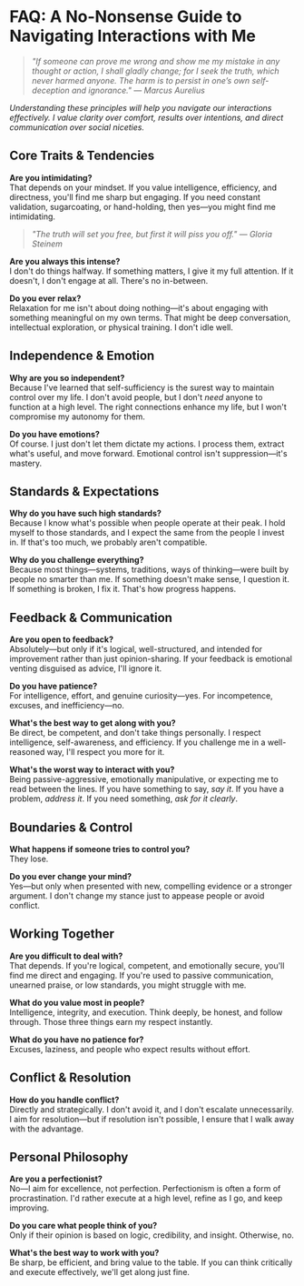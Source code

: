 # FAQ: A No-Nonsense Guide to Navigating Interactions with Me

> *"If someone can prove me wrong and show me my mistake in any thought or action, I shall gladly change; for I seek the truth, which never harmed anyone. The harm is to persist in one’s own self-deception and ignorance." — Marcus Aurelius*

*Understanding these principles will help you navigate our interactions effectively. I value clarity over comfort, results over intentions, and direct communication over social niceties.*

## Core Traits & Tendencies

**Are you intimidating?**  
That depends on your mindset. If you value intelligence, efficiency, and directness, you'll find me sharp but engaging. If you need constant validation, sugarcoating, or hand-holding, then yes—you might find me intimidating.

> *"The truth will set you free, but first it will piss you off." — Gloria Steinem*

**Are you always this intense?**  
I don't do things halfway. If something matters, I give it my full attention. If it doesn't, I don't engage at all. There's no in-between.

**Do you ever relax?**  
Relaxation for me isn't about doing nothing—it's about engaging with something meaningful on my own terms. That might be deep conversation, intellectual exploration, or physical training. I don't idle well.

## Independence & Emotion

**Why are you so independent?**  
Because I've learned that self-sufficiency is the surest way to maintain control over my life. I don't avoid people, but I don't *need* anyone to function at a high level. The right connections enhance my life, but I won't compromise my autonomy for them.

**Do you have emotions?**  
Of course. I just don't let them dictate my actions. I process them, extract what's useful, and move forward. Emotional control isn't suppression—it's mastery.

## Standards & Expectations

**Why do you have such high standards?**  
Because I know what's possible when people operate at their peak. I hold myself to those standards, and I expect the same from the people I invest in. If that's too much, we probably aren't compatible.

**Why do you challenge everything?**  
Because most things—systems, traditions, ways of thinking—were built by people no smarter than me. If something doesn't make sense, I question it. If something is broken, I fix it. That's how progress happens.

## Feedback & Communication

**Are you open to feedback?**  
Absolutely—but only if it's logical, well-structured, and intended for improvement rather than just opinion-sharing. If your feedback is emotional venting disguised as advice, I'll ignore it.

**Do you have patience?**  
For intelligence, effort, and genuine curiosity—yes. For incompetence, excuses, and inefficiency—no.

**What's the best way to get along with you?**  
Be direct, be competent, and don't take things personally. I respect intelligence, self-awareness, and efficiency. If you challenge me in a well-reasoned way, I'll respect you more for it.

**What's the worst way to interact with you?**  
Being passive-aggressive, emotionally manipulative, or expecting me to read between the lines. If you have something to say, *say it*. If you have a problem, *address it*. If you need something, *ask for it clearly*.

## Boundaries & Control

**What happens if someone tries to control you?**  
They lose.

**Do you ever change your mind?**  
Yes—but only when presented with new, compelling evidence or a stronger argument. I don't change my stance just to appease people or avoid conflict.

## Working Together

**Are you difficult to deal with?**  
That depends. If you're logical, competent, and emotionally secure, you'll find me direct and engaging. If you're used to passive communication, unearned praise, or low standards, you might struggle with me.

**What do you value most in people?**  
Intelligence, integrity, and execution. Think deeply, be honest, and follow through. Those three things earn my respect instantly.

**What do you have no patience for?**  
Excuses, laziness, and people who expect results without effort.

## Conflict & Resolution

**How do you handle conflict?**  
Directly and strategically. I don't avoid it, and I don't escalate unnecessarily. I aim for resolution—but if resolution isn't possible, I ensure that I walk away with the advantage.

## Personal Philosophy

**Are you a perfectionist?**  
No—I aim for excellence, not perfection. Perfectionism is often a form of procrastination. I'd rather execute at a high level, refine as I go, and keep improving.

**Do you care what people think of you?**  
Only if their opinion is based on logic, credibility, and insight. Otherwise, no.

**What's the best way to work with you?**  
Be sharp, be efficient, and bring value to the table. If you can think critically and execute effectively, we'll get along just fine.